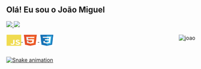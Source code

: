 ## Olá! Eu sou o João Miguel

 <div>
  <a href="https://github.com/JoaoMiguell">
  <img height="180em" src="https://github-readme-stats.vercel.app/api?username=JoaoMiguell&show_icons=true&theme=tokyonight&include_all_commits=true&count_private=true"/>
  <img height="180em" src="https://github-readme-stats.vercel.app/api/top-langs/?username=JoaoMiguell&layout=compact&langs_count=7&theme=tokyonight"/>
</div>  
<div style="display: inline_block"><br>
  <img align="center" alt="Rafa-Js" height="30" width="40" src="https://raw.githubusercontent.com/devicons/devicon/master/icons/javascript/javascript-plain.svg">
  <img align="center" alt="Rafa-HTML" height="30" width="40" src="https://raw.githubusercontent.com/devicons/devicon/master/icons/html5/html5-original.svg">
  <img align="center" alt="Rafa-CSS" height="30" width="40" src="https://raw.githubusercontent.com/devicons/devicon/master/icons/css3/css3-original.svg">
  <img align="right" alt="joao" src="https://media.discordapp.net/attachments/832030001242177628/877312978616205312/download20210802190140.png?width=100&height=120">
</div>
  
  ##

 ![Snake animation](https://github.com/rafaballerini/JoaoMiguell/blob/output/github-contribution-grid-snake.svg)
